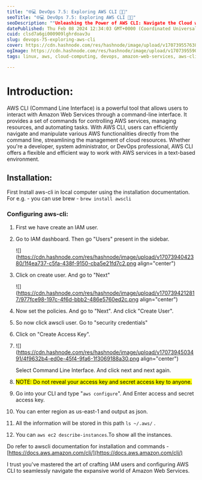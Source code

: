```yaml
---
title: "🌐💻 DevOps 7.5: Exploring AWS CLI 🔧🚀"
seoTitle: "🌐💻 DevOps 7.5: Exploring AWS CLI 🔧🚀"
seoDescription: ""Unleashing the Power of AWS CLI: Navigate the Cloud with Command-Line Mastery""
datePublished: Thu Feb 08 2024 12:34:03 GMT+0000 (Coordinated Universal Time)
cuid: clsd7a6gi000909lghrdoav3u
slug: devops-75-exploring-aws-cli
cover: https://cdn.hashnode.com/res/hashnode/image/upload/v1707395576387/edf73383-c54d-4722-ab42-20007dd965bb.png
ogImage: https://cdn.hashnode.com/res/hashnode/image/upload/v1707395590736/4c1829fb-45d9-4402-8fea-6e8441ff1897.png
tags: linux, aws, cloud-computing, devops, amazon-web-services, aws-cli, wemakedevs

---
```


# Introduction:

AWS CLI (Command Line Interface) is a powerful tool that allows users to interact with Amazon Web Services through a command-line interface. It provides a set of commands for controlling AWS services, managing resources, and automating tasks. With AWS CLI, users can efficiently navigate and manipulate various AWS functionalities directly from the command line, streamlining the management of cloud resources. Whether you're a developer, system administrator, or DevOps professional, AWS CLI offers a flexible and efficient way to work with AWS services in a text-based environment.

## Installation:

First Install aws-cli in local computer using the installation documentation.  
For e.g. - you can use brew - `brew install awscli`

### Configuring aws-cli:

1. First we have create an IAM user.
    
2. Go to IAM dashboard. Then go "Users" present in the sidebar.
    
    ![](https://cdn.hashnode.com/res/hashnode/image/upload/v1707394042380/1f4ea737-c5fa-438f-9150-cba5e21fd7c2.png align="center")
    
3. Click on create user. And go to "Next"
    
    ![](https://cdn.hashnode.com/res/hashnode/image/upload/v1707394212817/977fce98-197c-4f6d-bbb2-486e5760ed2c.png align="center")
    
4. Now set the policies. And go to "Next". And click "Create User".
    
5. So now click awscli user. Go to "security credentials"
    
6. Click on "Create Access Key".
    
7. ![](https://cdn.hashnode.com/res/hashnode/image/upload/v1707394503491/4f9632b4-ed0e-45f4-9fa6-1f3069188a30.png align="center")
    
    Select Command Line Interface. And click next and next again.
    
8. <mark>NOTE: Do not reveal your access key and secret access key to anyone.</mark>
    
9. Go into your CLI and type "`aws configure`". And Enter access and secret access key.
    
10. You can enter region as us-east-1 and output as json.
    
11. All the information will be stored in this path `ls ~/.aws/` .
    
12. You can `aws ec2 describe-instances`.To show all the instances.
    

Do refer to awscli documentation for installation and commands - [https://docs.aws.amazon.com/cli/](https://docs.aws.amazon.com/cli/)

  
I trust you've mastered the art of crafting IAM users and configuring AWS CLI to seamlessly navigate the expansive world of Amazon Web Services.